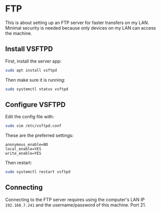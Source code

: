 # FTP

This is about setting up an FTP server for faster transfers on my LAN. Minimal security is needed because only devices on my LAN can access the machine.

## Install VSFTPD

First, install the server app:

```bash
sudo apt install vsftpd
```

Then make sure it is running:

```bash
sudo systemctl status vsftpd
```

## Configure VSFTPD

Edit the config file with:

```bash
sudo vim /etc/vsftpd.conf
```

These are the preferred settings:

```
anonymous_enable=NO
local_enable=YES
write_enable=YES
```

Then restart:

```bash
sudo systemctl restart vsftpd
```

## Connecting

Connecting to the FTP server requires using the computer's LAN IP `192.168.7.241` and the username/password of this machine. Port 21.